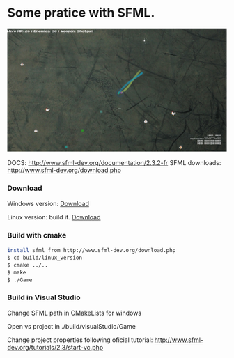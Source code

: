# Some pratice with SFML.
![Gameplay](https://raw.githubusercontent.com/timadevelop/SFMLPractice/master/build/src/gameplay.png)

DOCS: http://www.sfml-dev.org/documentation/2.3.2-fr
SFML downloads: http://www.sfml-dev.org/download.php

### Download
Windows version: [Download](https://raw.githubusercontent.com/timadevelop/SFMLPractice/master/build/Release/win32_game.rar)

Linux version: build it.  [Download](https://raw.githubusercontent.com/timadevelop/SFMLPractice/master/build/Release/linux_game.zip)

### Build with cmake
```bash
install sfml from http://www.sfml-dev.org/download.php
$ cd build/linux_version
$ cmake ../..
$ make
$ ./Game
```
### Build in Visual Studio
Change SFML path in CMakeLists for windows

Open vs project in ./build/visualStudio/Game

Change project properties following oficial tutorial: http://www.sfml-dev.org/tutorials/2.3/start-vc.php
